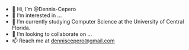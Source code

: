 - 👋 Hi, I’m @Dennis-Cepero
- 👀 I’m interested in ...
- 🌱 I’m currently studying Computer Science at the University of Central Florida.
- 💞️ I’m looking to collaborate on ...
- 📫 Reach me at denniscepero@gmail.com
